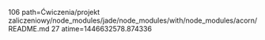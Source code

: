 106 path=Ćwiczenia/projekt zaliczeniowy/node_modules/jade/node_modules/with/node_modules/acorn/README.md
27 atime=1446632578.874336
